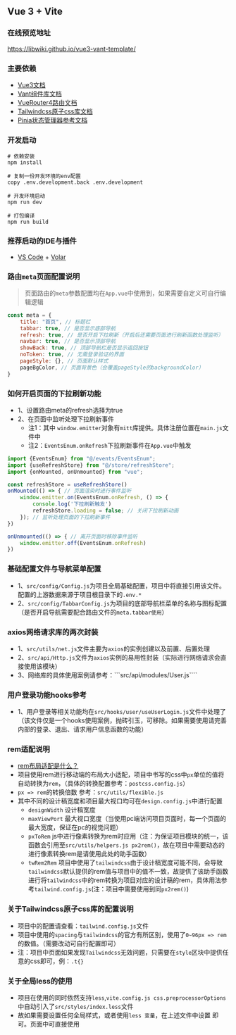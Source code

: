 ## Vue 3 + Vite

### 在线预览地址

<a target="_blank" href="https://libwiki.github.io/vue3-vant-template/">https://libwiki.github.io/vue3-vant-template/</a>

### 主要依赖

* [Vue3文档](https://v3.cn.vuejs.org/)
* [Vant组件库文档](https://vant-contrib.gitee.io/vant/)
* [VueRouter4路由文档](https://router.vuejs.org/zh/)
* [Tailwindcss原子css库文档](https://www.tailwindcss.cn/)
* [Pinia状态管理器参考文档](https://pinia.web3doc.top//)

### 开发启动

```shell
# 依赖安装
npm install

# 复制一份开发环境的env配置
copy .env.development.back .env.development

# 开发环境启动
npm run dev

# 打包编译
npm run build

```

### 推荐启动的IDE与插件

- [VS Code](https://code.visualstudio.com/) + [Volar](https://marketplace.visualstudio.com/items?itemName=Vue.volar)

### 路由```meta```页面配置说明

> 页面路由的```meta```参数配置均在```App.vue```中使用到，如果需要自定义可自行编辑逻辑

```js
const meta = {
    title: "首页", // 标题栏
    tabbar: true, // 是否显示底部导航
    refresh: true, // 是否开启下拉刷新（开启后还需要页面进行刷新函数处理监听）
    navbar: true, // 是否显示顶部导航
    showBack: true, // 顶部导航栏是否显示返回按钮
    noToken: true, // 无需登录验证的界面
    pageStyle: {}, // 页面默认样式
    pageBgColor, // 页面背景色（会覆盖pageStyle的backgroundColor）
}
```

### 如何开启页面的下拉刷新功能

* 1、设置路由meta的refresh选择为true
* 2、在页面中监听处理下拉刷新事件
    * 注1：其中 ```window.emitter```对象有```mitt```库提供。具体注册位置在```main.js```文件中
    * 注2：```EventsEnum.onRefresh```下拉刷新事件在```App.vue```中触发

```js
import {EventsEnum} from "@/events/EventsEnum";
import {useRefreshStore} from "@/store/refreshStore";
import {onMounted, onUnmounted} from "vue";

const refreshStore = useRefreshStore()
onMounted(() => { // 页面渲染时进行事件监听
    window.emitter.on(EventsEnum.onRefresh, () => {
        console.log('下拉刷新触发')
        refreshStore.loading = false; // 关闭下拉刷新动画
    }); // 监听处理页面的下拉刷新事件
})

onUnmounted(() => { // 离开页面时移除事件监听
    window.emitter.off(EventsEnum.onRefresh)
})
```

### 基础配置文件与导航菜单配置

* 1、```src/config/Config.js```为项目全局基础配置，项目中将直接引用该文件。配置的上游数据来源于项目根目录下的```.env.*```
* 2、```src/config/TabbarConfig.js```为项目的底部导航栏菜单的名称与图标配置（是否开启导航需要配合路由文件的```meta.tabbar使用```）

### axios网络请求库的两次封装

* 1、```src/utils/net.js```文件主要为```axios```的实例创建以及前置、后置处理
* 2、```src/api/Http.js```文件为```axios```实例的易用性封装（实际进行网络请求会直接使用该模块）
* 3、网络库的具体使用案例请参考：```src/api/modules/User.js````

### 用户登录功能hooks参考

* 1、用户登录等相关功能均在```src/hooks/user/useUserLogin.js```文件中处理了（该文件仅是一个hooks使用案例，抛砖引玉，可移除。如果需要使用请完善内部的登录、退出、请求用户信息函数的功能）


### rem适配说明
* [rem布局适配是什么？](https://www.jianshu.com/p/8feec432c01a)
* 项目使用rem进行移动端的布局大小适配，项目中书写的css中```px```单位的值将自动转换为```rem```，（具体的转换配置参考：```postcss.config.js```）
* ```px => rem```的转换倍数 参考：```src/utils/flexible.js```
* 其中不同的设计稿宽度和项目最大视口均可在```design.config.js```中进行配置
  * ```designWidth``` 设计稿宽度
  * ```maxViewPort``` 最大视口宽度（当使用pc端访问项目页面时，每一个页面的最大宽度，保证在pc的视觉问题）
  * ```pxToRem``` js中进行像素转换为rem时应用（注：为保证项目模块的统一，该函数会引用至```src/utils/helpers.js px2rem()```，故在项目中需要动态的进行像素转换rem是请使用此处的助手函数）
  * ```twRem2Rem``` 项目中使用了```tailwindcss```由于设计稿宽度可能不同，会导致```tailwindcss```默认提供的rem值与项目中的值不一致，故提供了该助手函数进行将```tailwindcss```中的rem转换为项目对应的设计稿的rem，具体用法参考```tailwind.config.js```(注：项目中需要使用到同```px2rem()```)

### 关于Tailwindcss原子css库的配置说明
* 项目中的配置请查看：```tailwind.config.js```文件
* 项目中使用的```spacing```与```tailwindcss```的官方有所区别，使用了```0~96px => rem```的数值。（需要改动可自行配置即可）
* 注：项目中页面如果发现```Tailwindcss```无效问题，只需要在```style```区块中提供任意的css即可，例：```.t{}```


### 关于全局less的使用
* 项目在使用的同时依然支持```less```,```vite.config.js css.preprocessorOptions```中自动引入了```src/styles/index.less```文件
* 故如果需要设置任何全局样式，或者使用```less 变量```，在上述文件中设置 即可。页面中可直接使用
